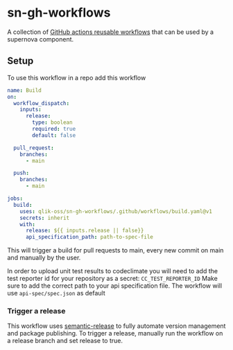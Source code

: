 # sn-gh-workflows

A collection of [GitHub actions reusable workflows](https://docs.github.com/en/actions/using-workflows/reusing-workflows) that can be used by a supernova component.

## Setup

To use this workflow in a repo add this workflow

```yaml
name: Build
on:
  workflow_dispatch:
    inputs:
      release:
        type: boolean
        required: true
        default: false

  pull_request:
    branches:
      - main

  push:
    branches:
      - main

jobs:
  build:
    uses: qlik-oss/sn-gh-workflows/.github/workflows/build.yaml@v1
    secrets: inherit
    with:
      release: ${{ inputs.release || false}}
      api_specification_path: path-to-spec-file
```

This will trigger a build for pull requests to main, every new commit on main and manually by the user.

In order to upload unit test results to codeclimate you will need to add the test reporter id for your repository as a secret: `CC_TEST_REPORTER_ID`
Make sure to add the correct path to your api specification file. The workflow will use `api-spec/spec.json` as default

### Trigger a release

This workflow uses [semantic-release](https://github.com/semantic-release/semantic-release) to fully automate version management and package publishing. To trigger a release, manually run the workflow on a release branch and set release to true.
